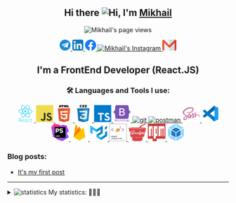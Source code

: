 <h2 align="center">
Hi there 
<img alt="Hi" src="https://media.giphy.com/media/hvRJCLFzcasrR4ia7z/giphy.gif" width="5%">, I'm 
<a href="https://www.linkedin.com/in/mikhail-shokun/" target="blank">Mikhail</a>
</h2>


<p align="center"> 
<img alt="Mikhail's page views" src="https://komarev.com/ghpvc/?username=MikhailShokun">
</p>


<div align="center">
<a href=https://t.me/MiniShok>
  <img alt="Mikhail's Telegram" height="25" width="" src="./icons/telegram.png" />
</a> 
<a href="https://www.linkedin.com/in/mikhail-shokun/" target="blank">
  <img alt="Mikhail's LinkedIN" width="25" src="./icons/linkedin.png" />
</a>
<a href="https://www.facebook.com/minishokun" target="blank">
  <img alt="Mikhail's Facebook" width="25" src="./icons/fb_icon.png" />
</a>
<a href="https://www.instagram.com/mikhailshokun/" target="blank">
  <img alt="Mikhail's Instagram" width="25" src="https://raw.githubusercontent.com/hussainweb/hussainweb/main/icons/instagram.png" />
</a>
<a href=mailto:minishokun@gmail.com target="blank">
  <img alt="Mikhail's Gmail" src="./icons/gmail.png" height="25"/>
</a>


</div>

<h2 align="center">I'm a FrontEnd Developer (React.JS)</h2>

<h3 align="center">🛠 Languages and Tools I use:</h3>

<p align="center">

<a href="https://reactjs.org/" target="_blank"> 
<img alt="react" src="https://raw.githubusercontent.com/devicons/devicon/master/icons/react/react-original-wordmark.svg" width="40" height="40"/> 
</a>
<a href="https://developer.mozilla.org/en-US/docs/Web/JavaScript" target="_blank"> 
<img alt="javascript" src="https://raw.githubusercontent.com/devicons/devicon/master/icons/javascript/javascript-original.svg" width="40" height="40"/>
</a>
<a href="https://www.w3.org/html/" target="_blank">
<img alt="html5" src="https://raw.githubusercontent.com/devicons/devicon/master/icons/html5/html5-original-wordmark.svg" width="40" height="40"/> 
</a>
<a href="https://www.w3schools.com/css/" target="_blank">
<img alt="css3" src="https://raw.githubusercontent.com/devicons/devicon/master/icons/css3/css3-original-wordmark.svg" width="40" height="40"/> 
</a> 
<a href="https://www.typescriptlang.org/" target="_blank"> 
<img alt="typescript" src="https://raw.githubusercontent.com/devicons/devicon/master/icons/typescript/typescript-original.svg" width="40" height="40"/> 
</a>
<a href="https://getbootstrap.com" target="_blank"> 
<img alt="bootstrap" src="https://raw.githubusercontent.com/devicons/devicon/master/icons/bootstrap/bootstrap-plain-wordmark.svg" width="40" height="40"/> 
</a> 
<a href="https://git-scm.com/" target="_blank">
<img src="https://www.vectorlogo.zone/logos/git-scm/git-scm-icon.svg" alt="git" width="40" height="40"/> 
</a> 
<a href="https://postman.com" target="_blank"> 
<img src="https://www.vectorlogo.zone/logos/getpostman/getpostman-icon.svg" alt="postman" width="40" height="40"/> 
</a>
<a href="https://sass-lang.com" target="_blank"> 
<img alt="sass" src="https://raw.githubusercontent.com/devicons/devicon/master/icons/sass/sass-original.svg" width="40" height="40"/> 
</a>
<a href="https://code.visualstudio.com/" target="_blank">
<img alt="Visual Studio Code" src="./icons/vsc.svg" width="40" height="40"/>
</a>
<a href="https://www.jetbrains.com/ru-ru/phpstorm/" target="_blank">
<img alt="PHP Storm" src="./icons/PhpStorm.svg" width="40" height="40"/>
</a>
<a href="https://firebase.google.com/" target="_blank">
<img alt="firebase" src="./icons/firebase.svg" width="40" height="40"/>
</a>
<a href="https://mui.com/" target="_blank">
<img alt="mui" src="./icons/mui.svg" width="40" height="40"/>
</a>
<a href="https://styled-components.com/" target="_blank">
<img alt="styled components" src="./icons/styled_components.png" width="40" height="40"/>
</a>
<a href="https://gulpjs.com/" target="_blank">
<img alt="gulp" src="./icons/Gulp.js_Logo.svg" width="40" height="40"/>
</a>
<a href="https://www.npmjs.com/" target="_blank">
<img alt="npm" src="./icons/Npm-logo.svg" width="40" height="40"/>
</a>
<a href="https://webpack.js.org/" target="_blank">
<img alt="webpack" src="./icons/webpack.svg" width="40" height="40"/>
</a>

</p>

<h3> Blog posts: </h3>

<!-- BLOG-POST-LIST:START -->
- [It&#39;s my first post](https://dev.to/minishok/its-my-first-post-2dn5)
<!-- BLOG-POST-LIST:END -->

<hr/>

<details>
  <summary>
<img alt="statistics" src="https://media.giphy.com/media/jUQHpQ3UjFBfRlQekP/giphy.gif" width="5%"> 
My statistics: 🔽🔽🔽</summary>
<div align="center">
 <img  alt="MikhailShokun's github stats" src=https://github-profile-trophy.vercel.app/?username=MikhailShokun&theme=darkhub />

<div align="center">
    <img style="margin-bottom: 15px" alt="codeSTACKr's GitHub Stats" src="https://github-readme-stats.vercel.app/api?username=MikhailShokun&show_icons=true"/>
   <img  alt="codeSTACKr's GitHub Stats" src="https://github-readme-stats.vercel.app/api/top-langs/?username=MikhailShokun&langs_count=8&layout=compact"/>
</div>
  <img  src="https://github-readme-streak-stats.herokuapp.com/?user=MikhailShokun&theme=radical&hide_border=true"/>
 </div>
<hr />
<p align="center">
If you like what I do, maybe
consider <a href="https://www.buymeacoffee.com/minishokun" target="_blank"><img width="130" alt="Buy Me A Coffee" src="https://cdn.buymeacoffee.com/buttons/v2/default-red.png"></a>
🥺👉👈
</p>
</details>

